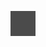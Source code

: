 ![Drawing 2023-04-12 07.36.42.excalidraw](Notatki/Semestr%202/Teoria%20system%C3%B3w/Wyk%C5%82ady/Wyk%C5%82ad%204/Drawing%202023-04-12%2007.36.42.excalidraw.svg)